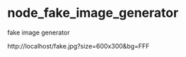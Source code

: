 node_fake_image_generator
=========================

fake image generator 

http://localhost/fake.jpg?size=600x300&bg=FFF

